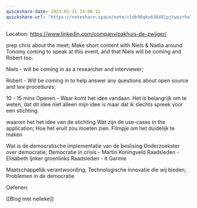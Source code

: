 ```yaml
---
quickshare-date: 2023-01-31 14:06:11
quickshare-url: "https://noteshare.space/note/cldk96qkv638401pjtwozrhnl#5QAUWSec2AxVXwZheSa9u+xZupBr3czJ2iBO8PlAOnE"
---
```

Location:
https://www.linkedin.com/company/pakhuis-de-zwijger/

prep chris about the meet;
Make short content with Niels & Nadia around Tonomy coming to speak at this event, and that Niels will be coming and Robert too.

Niels - will be coming in as a researcher and interviewer;

Robert - Will be coming in to help answer any questions about open source and law procedures; 


10 - 15 mins
Openen - Waar komt het idee vandaan.
Het is belangrijk om te weten, dat dit idee niet alleen mijn idee is maar dat ik slechts spreek voor een stichting. 

waarom het het idee van de stichting
Wat zijn de use-cases in the application;
Hoe het eruit zou moeten zien.
Filmpje om het duidelijk te maken

Wat is de democratische implementatie van de beslising
Onderzoekster over democratie; 
Democratie in crisis - Martin Koningveld
Raadsleden - Elisabeth Ijnker groenlinks
Raadsleden - It Garmie


Maatschappelijk verantwoording;
Technologische innovatie die wij bieden, 
Problemen in de democratie

Oefenen:



[[Blog met nelleke]]